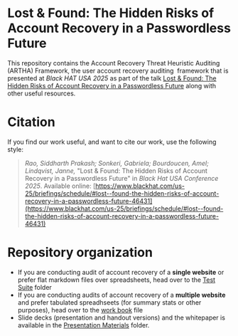 #  Lost & Found: The Hidden Risks of Account Recovery in a Passwordless Future

This repository contains the Account Recovery Threat Heuristic Auditing (ARTHA) Framework, the user account recovery auditing  framework that is presented at *Black HAT USA 2025* as part of the talk [Lost & Found: The Hidden Risks of Account Recovery in a Passwordless Future](https://www.blackhat.com/us-25/briefings/schedule/#lost--found-the-hidden-risks-of-account-recovery-in-a-passwordless-future-46431) along with other useful resources.

# Citation

If you find our work useful, and want to cite our work, use the following style:

> _Rao, Siddharth Prakash; Sonkeri, Gabriela; Bourdoucen, Amel; Lindqvist, Janne,_ "Lost & Found: The Hidden Risks of Account Recovery in a Passwordless Future" in _Black Hat USA Conference 2025_. Available online: [https://www.blackhat.com/us-25/briefings/schedule/#lost--found-the-hidden-risks-of-account-recovery-in-a-passwordless-future-46431](https://www.blackhat.com/us-25/briefings/schedule/#lost--found-the-hidden-risks-of-account-recovery-in-a-passwordless-future-46431)


# Repository organization

- If you are conducting audit of account recovery of a **single website** or prefer flat markdown files over spreadsheets, head over to the [Test Suite](/test_suite/) folder
- If you are conducting audits of account recovery of a **multiple website** and prefer tabulated spreadhseets (for summary stats or other purposes), head over to the [work book](/Test-Suite-Workbook-ARTHA-Framework-BHUSA25.xlsx) file
- Slide decks (presentation and handout versions) and the whitepaper is available in the [Presentation Materials](/Presentation%20Materials) folder. 
